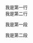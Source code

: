 <html>
  <head>
    <title>诗词学习</title>
  </head>
  <body>
    <br>我是第一行<br>我是第二行
    <p>我是第一段</p>
    <p>我是第二段</p>
  </body>
</html>
